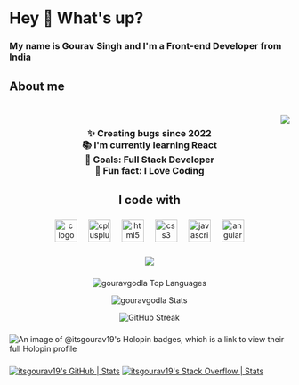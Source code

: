 
<h1 align="left">Hey 👋 What's up?</h1>


<div align="center">
  
###

<h3 align="left">My name is Gourav Singh and  I'm a Front-end Developer from India</h3>
</div>

###

<h2 align="left">About me</h2>

###

<br clear="both">

<img align="right" src="https://giphy.com/embed/2IudUHdI075HL02Pkk">

###

<h3 align="center">✨ Creating bugs since 2022<br>📚 I'm currently learning React<br>🎯 Goals: Full Stack Developer <br>🎲 Fun fact: I Love Coding</h3>

###

<h2 align="center">I code with</h2>

###

<div align="center">
  <img src="https://cdn.jsdelivr.net/gh/devicons/devicon/icons/c/c-original.svg" height="40" alt="c logo"  />
  <img width="12" />
  <img src="https://cdn.jsdelivr.net/gh/devicons/devicon/icons/cplusplus/cplusplus-original.svg" height="40" alt="cplusplus logo"  />
  <img width="12" />
  <img src="https://cdn.simpleicons.org/html5/E34F26" height="40" alt="html5 logo"  />
  <img width="12" />
  <img src="https://cdn.simpleicons.org/css3/1572B6" height="40" alt="css3 logo"  />
  <img width="12" />
  <img src="https://cdn.jsdelivr.net/gh/devicons/devicon/icons/javascript/javascript-original.svg" height="40" alt="javascript logo"  />
  <img width="12" />
  <img src="https://cdn.simpleicons.org/react/DD0031" height="40" alt="angularjs logo"  />
</div>

###

<div align="center">
  <img src="https://profile-counter.glitch.me/gouravgodla/count.svg?"  />
</div>

###
<div align="center">
  
![gouravgodla Top Languages](https://github-readme-stats.vercel.app/api/top-langs/?username=gouravgodla&theme=highcontrast&show_icons=true&hide_border=true&layout=compact)

  
![gouravgodla Stats](https://github-readme-stats.vercel.app/api?username=gouravgodla&theme=highcontrast&show_icons=true&hide_border=true&count_private=true)

![GitHub Streak](https://streak-stats.demolab.com/?user=gouravgodla)
</div>


###

![An image of @itsgourav19's Holopin badges, which is a link to view their full Holopin profile](https://holopin.me/itsgourav19)

###
[![itsgourav19's GitHub | Stats](https://stats.quine.sh/itsgourav19/github?theme=dark)](https://quine.sh?utm_source=widgets&utm_campaign=itsgourav19) [![itsgourav19's Stack Overflow | Stats](https://stats.quine.sh/itsgourav19/stack-overflow?theme=dark)](https://quine.sh?utm_source=widgets&utm_campaign=itsgourav19)

